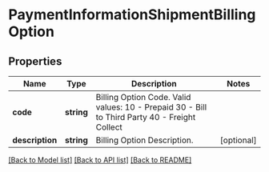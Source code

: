 # PaymentInformationShipmentBillingOption

## Properties
Name | Type | Description | Notes
------------ | ------------- | ------------- | -------------
**code** | **string** | Billing Option Code. Valid values: 10 - Prepaid 30 - Bill to Third Party 40 - Freight Collect | 
**description** | **string** | Billing Option Description. | [optional] 

[[Back to Model list]](../../README.md#documentation-for-models) [[Back to API list]](../../README.md#documentation-for-api-endpoints) [[Back to README]](../../README.md)

